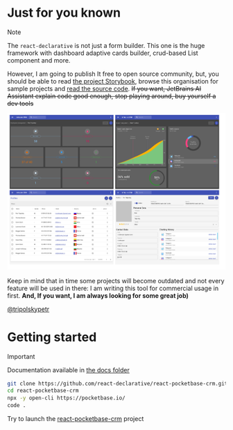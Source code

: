 # Just for you known

> [!NOTE]
> The `react-declarative` is not just a form builder. This one is the huge framework with dashboard adaptive cards builder, crud-based List component and more.

However, I am going to publish It free to open source community, but, you should be able to read [the project Storybook](https://react-declarative.github.io/), browse this organisation for sample projects and [read the source code](https://github.com/react-declarative/react-declarative/tree/master/src). ~~If you want, JetBrains AI Assistant explain code good enough, stop playing around, buy yourself a dev tools~~

![screenshot](https://github.com/react-declarative/.github/blob/main/screenshot.png)

Keep in mind that in time some projects will become outdated and not every feature will be used in there: I am writing this tool for commercial usage in first. **And, If you want, I am always looking for some great job)**

[@tripolskypetr](https://github.com/tripolskypetr)

# Getting started

> [!IMPORTANT]
> Documentation available in [the docs folder](https://github.com/react-declarative/react-declarative/tree/master/docs/Readme.md)

```bash
git clone https://github.com/react-declarative/react-pocketbase-crm.git
cd react-pocketbase-crm
npx -y open-cli https://pocketbase.io/
code .
```

Try to launch the [react-pocketbase-crm](https://github.com/react-declarative/react-pocketbase-crm) project
